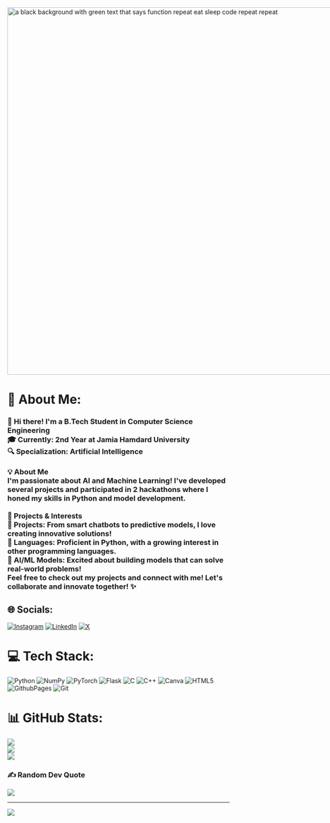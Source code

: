 <!--<img class="giphy-gif-img giphy-img-loaded" src="https://media4.giphy.com/media/v1.Y2lkPTc5MGI3NjExanZjcDZmeW1qcjR4ZDVjaHYwdW53Mjc5MTQ2cWFvamMxbTNzZjYzcSZlcD12MV9pbnRlcm5hbF9naWZfYnlfaWQmY3Q9Zw/gU25raLP4pUu4/giphy.gif" width="100%" height="100%" alt="coding blue screen GIF" style="background: rgba(0, 0, 0, 0);"> -->
<img src="https://media1.tenor.com/m/-buzIaq-QeoAAAAC/code-coding.gif" width="833" height="833" alt="a black background with green text that says function repeat eat sleep code repeat repeat" style="max-width: 833px;">

# 💫 About Me:
<h3>👋 Hi there! I'm a B.Tech Student in Computer Science Engineering<br>🎓 Currently: 2nd Year at Jamia Hamdard University<br>🔍 Specialization: Artificial Intelligence<br><br>💡 About Me<br>I'm passionate about AI and Machine Learning! I've developed several projects and participated in 2 hackathons where I honed my skills in Python and model development.<br><br>🚀 Projects & Interests<br>🌟 Projects: From smart chatbots to predictive models, I love creating innovative solutions!<br>🐍 Languages: Proficient in Python, with a growing interest in other programming languages.<br>🤖 AI/ML Models: Excited about building models that can solve real-world problems!<br>Feel free to check out my projects and connect with me! Let's collaborate and innovate together! ✨</h3>


## 🌐 Socials:
[![Instagram](https://img.shields.io/badge/Instagram-%23E4405F.svg?logo=Instagram&logoColor=white)](https://instagram.com/m_areeb_08) [![LinkedIn](https://img.shields.io/badge/LinkedIn-%230077B5.svg?logo=linkedin&logoColor=white)](https://linkedin.com/in/mohammad-areeb-4274622a2) [![X](https://img.shields.io/badge/X-black.svg?logo=X&logoColor=white)](https://x.com/areebwp) 

# 💻 Tech Stack:
![Python](https://img.shields.io/badge/python-3670A0?style=for-the-badge&logo=python&logoColor=ffdd54) ![NumPy](https://img.shields.io/badge/numpy-%23013243.svg?style=for-the-badge&logo=numpy&logoColor=white) ![PyTorch](https://img.shields.io/badge/PyTorch-%23EE4C2C.svg?style=for-the-badge&logo=PyTorch&logoColor=white) ![Flask](https://img.shields.io/badge/flask-%23000.svg?style=for-the-badge&logo=flask&logoColor=white) ![C](https://img.shields.io/badge/c-%2300599C.svg?style=for-the-badge&logo=c&logoColor=white) ![C++](https://img.shields.io/badge/c++-%2300599C.svg?style=for-the-badge&logo=c%2B%2B&logoColor=white) ![Canva](https://img.shields.io/badge/Canva-%2300C4CC.svg?style=for-the-badge&logo=Canva&logoColor=white) ![HTML5](https://img.shields.io/badge/html5-%23E34F26.svg?style=for-the-badge&logo=html5&logoColor=white) ![GithubPages](https://img.shields.io/badge/github%20pages-121013?style=for-the-badge&logo=github&logoColor=white) ![Git](https://img.shields.io/badge/git-%23F05033.svg?style=for-the-badge&logo=git&logoColor=white)
# 📊 GitHub Stats:
![](https://github-readme-stats.vercel.app/api?username=areebuddin0786&theme=dark&hide_border=false&include_all_commits=false&count_private=false)<br/>
![](https://github-readme-streak-stats.herokuapp.com/?user=areebuddin0786&theme=dark&hide_border=false)<br/>
![](https://github-readme-stats.vercel.app/api/top-langs/?username=areebuddin0786&theme=dark&hide_border=false&include_all_commits=false&count_private=false&layout=compact)

### ✍️ Random Dev Quote
![](https://quotes-github-readme.vercel.app/api?type=horizontal&theme=radical)

---
[![](https://visitcount.itsvg.in/api?id=areebuddin0786&icon=0&color=0)](https://visitcount.itsvg.in)

<!-- Proudly created with GPRM ( https://gprm.itsvg.in ) -->
